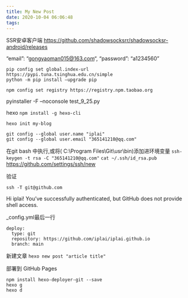 ```yaml
---
title: My New Post
date: 2020-10-04 06:06:48
tags:
---
```

SSR安卓客户端
https://github.com/shadowsocksrr/shadowsocksr-android/releases

“email”: “gongyaoman015@163.com“,
“password”: “a1234560”

```
pip config set global.index-url https://pypi.tuna.tsinghua.edu.cn/simple
python -m pip install –upgrade pip
```

`npm config set registry https://registry.npm.taobao.org`

pyinstaller -F –noconsole test_9_25.py

hexo
`npm install -g hexo-cli`

`hexo init my-blog`

```
git config --global user.name "iplai"
git config --global user.email "365141210@qq.com"
```

在git bash 中执行,或将( C:\Program Files\Git\usr\bin)添加进环境变量
`ssh-keygen -t rsa -C "365141210@qq.com"`
`cat ~/.ssh/id_rsa.pub`
https://github.com/settings/ssh/new

验证
```
ssh -T git@github.com
```
Hi iplai! You’ve successfully authenticated, but GitHub does not provide shell access.

_config.yml最后一行
```
deploy:
  type: git
  repository: https://github.com/iplai/iplai.github.io
  branch: main
```
新建文章
`hexo new post "article title"`

部署到 GitHub Pages
```
npm install hexo-deployer-git --save
hexo g
hexo d
```